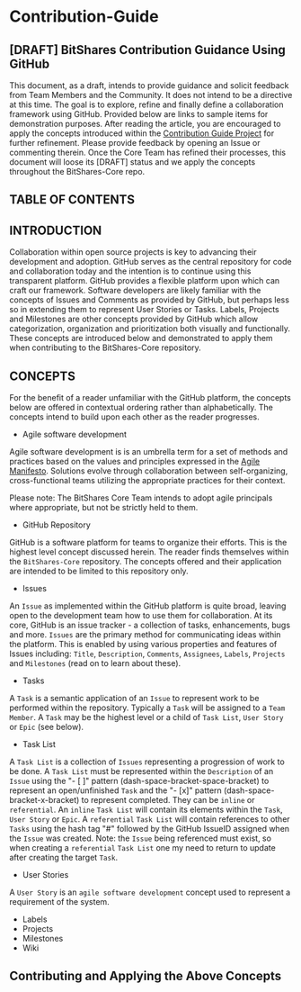 # Contribution-Guide

## \[DRAFT\] BitShares Contribution Guidance Using GitHub

This document, as a draft, intends to provide guidance and solicit feedback from Team Members and the Community. It does not intend to be a directive at this time. The goal is to explore, refine and finally define a collaboration framework using GitHub. Provided below are links to sample items for demonstration purposes. After reading the article, you are encouraged to apply the concepts introduced within the [Contribution Guide Project](https://github.com/bitshares/bitshares-core/projects/6) for further refinement. Please provide feedback by opening an Issue or commenting therein. Once the Core Team has refined their processes, this document will loose its \[DRAFT\] status and we apply the concepts throughout the BitShares-Core repo.

## TABLE OF CONTENTS

## INTRODUCTION

Collaboration within open source projects is key to advancing their development and adoption. GitHub serves as the central repository for code and collaboration today and the intention is to continue using this transparent platform. GitHub provides a flexible platform upon which can craft our framework. Software developers are likely familiar with the concepts of Issues and Comments as provided by GitHub, but perhaps less so in extending them to represent User Stories or Tasks. Labels, Projects and Milestones are other concepts provided by GitHub which allow categorization, organization and prioritization both visually and functionally. These concepts are introduced below and demonstrated to apply them when contributing to the BitShares-Core repository.

## CONCEPTS

For the benefit of a reader unfamiliar with the GitHub platform, the concepts below are offered in contextual ordering rather than alphabetically. The concepts intend to build upon each other as the reader progresses.

* Agile software development

Agile software development is is an umbrella term for a set of methods and practices based on the values and principles expressed in the [Agile Manifesto](http://agilemanifesto.org/). Solutions evolve through collaboration between self-organizing, cross-functional teams utilizing the appropriate practices for their context.

Please note: The BitShares Core Team intends to adopt agile principals where appropriate, but not be strictly held to them.

* GitHub Repository

GitHub is a software platform for teams to organize their efforts. This is the highest level concept discussed herein. The reader finds themselves within the `BitShares-Core` repository. The concepts offered and their application are intended to be limited to this repository only.

* Issues

An `Issue` as implemented within the GitHub platform is quite broad, leaving open to the development team how to use them for collaboration. At its core, GitHub is an issue tracker - a collection of tasks, enhancements, bugs and more. `Issues` are the primary method for communicating ideas within the platform. This is enabled by using various properties and features of Issues including: `Title`, `Description`, `Comments`, `Assignees`, `Labels`, `Projects` and `Milestones` \(read on to learn about these\).

* Tasks

A `Task` is a semantic application of an `Issue` to represent work to be performed within the repository. Typically a `Task` will be assigned to a `Team Member`. A `Task` may be the highest level or a child of `Task List`, `User Story` or `Epic` \(see below\).

* Task List

A `Task List` is a collection of `Issues` representing a progression of work to be done. A `Task List` must be represented within the `Description` of an `Issue` using the "- \[ \]" pattern \(dash-space-bracket-space-bracket\) to represent an open/unfinished `Task` and the "- \[x\]" pattern \(dash-space-bracket-x-bracket\) to represent completed. They can be `inline` or `referential`. An `inline` `Task List` will contain its elements within the `Task`, `User Story` or `Epic`. A `referential` `Task List` will contain references to other `Tasks` using the hash tag "\#" followed by the GitHub IssueID assigned when the `Issue` was created. Note: the `Issue` being referenced must exist, so when creating a `referential` `Task List` one my need to return to update after creating the target `Task`.

* User Stories

A `User Story` is an `agile software development` concept used to represent a requirement of the system.

* Labels
* Projects
* Milestones
* Wiki

## Contributing and Applying the Above Concepts

